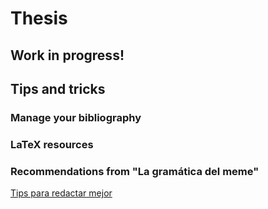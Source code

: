 <!--- Zankoku na Tenshi no -->
# Thesis

## Work in progress!

## Tips and tricks

### Manage your bibliography

### LaTeX resources

### Recommendations from "La gramática del meme"
[Tips para redactar mejor](https://www.facebook.com/gramaticadelmeme/posts/1224105938001801)
